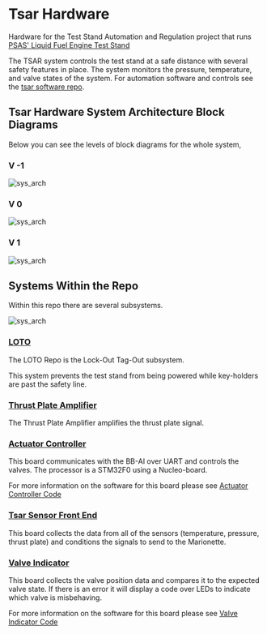 # Tsar Hardware
Hardware for the Test Stand Automation and Regulation project that runs [PSAS' Liquid Fuel Engine Test Stand](https://github.com/psas/liquid-engine-test-stand)

The TSAR system controls the test stand at a safe distance with several safety features in place. The system monitors the pressure, temperature, and valve states of the system. For automation software and controls see the [tsar software repo](https://github.com/psas/tsar-software). 

## Tsar Hardware System Architecture Block Diagrams

Below you can see the levels of block diagrams for the whole system,

### V -1

![sys_arch](https://github.com/psas/tsar-hardware/blob/master/images/TSAR_SA_BDneg1.png?raw=true)

### V 0

![sys_arch](https://github.com/psas/tsar-hardware/blob/master/images/TSAR_SA_BD0.png?raw=true)

### V 1

![sys_arch](https://github.com/psas/tsar-hardware/blob/master/images/TSAR%20System%20Architecture.png?raw=true)

## Systems Within the Repo

Within this repo there are several subsystems.

![sys_arch](https://github.com/psas/tsar-hardware/blob/master/images/TSAR%20System%20Architecture_repo.png?raw=true)

### [LOTO](https://github.com/psas/tsar-hardware/tree/master/LOTO)

The LOTO Repo is the Lock-Out Tag-Out subsystem.

This system prevents the test stand from being powered while key-holders are past the safety line. 


### [Thrust Plate Amplifier](https://github.com/psas/tsar-hardware/tree/master/Thrust%20Plate%20Amplifier)

The Thrust Plate Amplifier amplifies the thrust plate signal.


### [Actuator Controller](https://github.com/psas/tsar-hardware/tree/master/actuator-controller)

This board communicates with the BB-AI over UART and controls the valves. The processor is a STM32F0 using a Nucleo-board. 

For more information on the software for this board please see [Actuator Controller Code](https://github.com/psas/tsar-software/tree/master/actuator-controller)

### [Tsar Sensor Front End](https://github.com/psas/tsar-hardware/tree/master/tsar_SensorFrontEnd)

This board collects the data from all of the sensors (temperature, pressure, thrust plate) and conditions the signals to send to the Marionette. 

### [Valve Indicator](https://github.com/psas/tsar-hardware/tree/master/valve_indicator)

This board collects the valve position data and compares it to the expected valve state. If there is an error it will display a code over LEDs to indicate which valve is misbehaving. 

For more information on the software for this board please see [Valve Indicator Code](https://github.com/psas/tsar-software)
